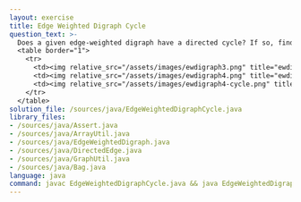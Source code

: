 ```yaml
---
layout: exercise
title: Edge Weighted Digraph Cycle
question_text: >-
  Does a given edge-weighted digraph have a directed cycle? If so, find such a cycle
  <table border="1">
    <tr>
      <td><img relative_src="/assets/images/ewdigraph3.png" title="ewdigraph3"></td>
      <td><img relative_src="/assets/images/ewdigraph4.png" title="ewdigraph4"></td>
      <td><img relative_src="/assets/images/ewdigraph4-cycle.png" title="ewdigraph4-cycle"></td>
    </tr>
  </table>
solution_file: /sources/java/EdgeWeightedDigraphCycle.java
library_files:
- /sources/java/Assert.java
- /sources/java/ArrayUtil.java
- /sources/java/EdgeWeightedDigraph.java
- /sources/java/DirectedEdge.java
- /sources/java/GraphUtil.java
- /sources/java/Bag.java
language: java
command: javac EdgeWeightedDigraphCycle.java && java EdgeWeightedDigraphCycle
---
```

